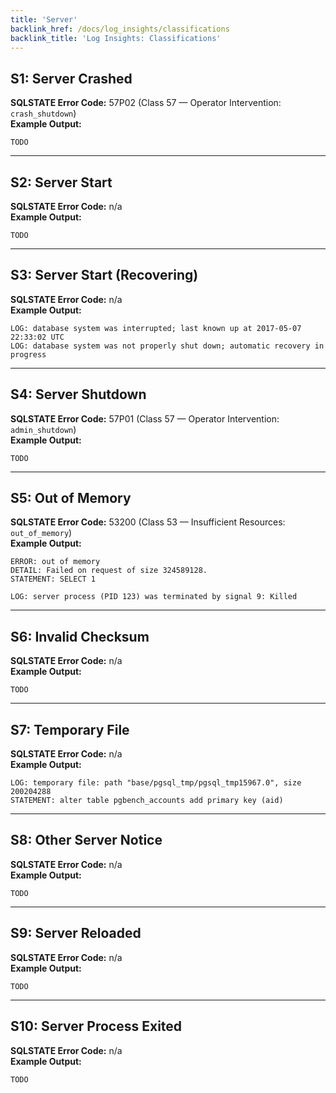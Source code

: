 ```yaml
---
title: 'Server'
backlink_href: /docs/log_insights/classifications
backlink_title: 'Log Insights: Classifications'
---
```


## <a name="S1"></a> S1: Server Crashed

**SQLSTATE Error Code:** 57P02 (Class 57 — Operator Intervention: `crash_shutdown`)<br />
**Example Output:**

```
TODO
```

---

## <a name="S2"></a> S2: Server Start

**SQLSTATE Error Code:** n/a<br />
**Example Output:**

```
TODO
```

---

## <a name="S3"></a> S3: Server Start (Recovering)

**SQLSTATE Error Code:** n/a<br />
**Example Output:**

```
LOG: database system was interrupted; last known up at 2017-05-07 22:33:02 UTC
LOG: database system was not properly shut down; automatic recovery in progress
```

---

## <a name="S4"></a> S4: Server Shutdown

**SQLSTATE Error Code:** 57P01 (Class 57 — Operator Intervention: `admin_shutdown`)<br />
**Example Output:**

```
TODO
```

---

## <a name="S5"></a> S5: Out of Memory

**SQLSTATE Error Code:** 53200 (Class 53 — Insufficient Resources: `out_of_memory`)<br />
**Example Output:**

```
ERROR: out of memory
DETAIL: Failed on request of size 324589128.
STATEMENT: SELECT 1
```

```
LOG: server process (PID 123) was terminated by signal 9: Killed
```

---

## <a name="S6"></a> S6: Invalid Checksum

**SQLSTATE Error Code:** n/a<br />
**Example Output:**

```
TODO
```

---

## <a name="S7"></a> S7: Temporary File

**SQLSTATE Error Code:** n/a<br />
**Example Output:**

```
LOG: temporary file: path "base/pgsql_tmp/pgsql_tmp15967.0", size 200204288
STATEMENT: alter table pgbench_accounts add primary key (aid)
```

---

## <a name="S8"></a> S8: Other Server Notice

**SQLSTATE Error Code:** n/a<br />
**Example Output:**

```
TODO
```

---

## <a name="S9"></a> S9: Server Reloaded

**SQLSTATE Error Code:** n/a<br />
**Example Output:**

```
TODO
```

---

## <a name="S10"></a> S10: Server Process Exited

**SQLSTATE Error Code:** n/a<br />
**Example Output:**

```
TODO
```
